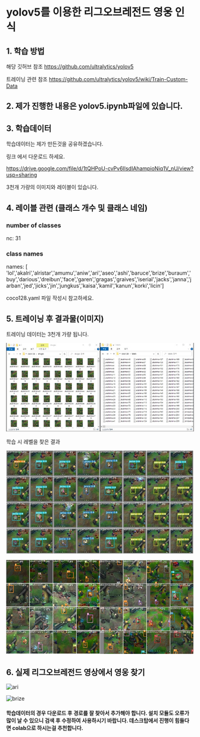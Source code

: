 # yolov5를 이용한 리그오브레전드 영웅 인식


## 1. 학습 방법

해당 깃허브 참조 https://github.com/ultralytics/yolov5

트레이닝 관련 참조 https://github.com/ultralytics/yolov5/wiki/Train-Custom-Data


## 2. 제가 진행한 내용은 yolov5.ipynb파일에 있습니다.


## 3. 학습데이터

학습데이터는 제가 만든것을 공유하겠습니다. 

링크 에서 다운로드 하세요. 

https://drive.google.com/file/d/1tQHPoU-cvPv6IlsdIAhampioNiq1V_nU/view?usp=sharing

3천개 가량의 이미지와 레이블이 있습니다.


## 4. 레이블 관련 (클래스 개수 및 클래스 네임)

### number of classes
nc: 31
### class names
names: [ 'lol','akalri','alristar','amumu','aniw','ari','aseo','ashi','baruce','brize','buraum','buy','darious','dreibun','face','garen','gragas','graives','iserial','jacks','janna','jarban','jed','jicks','jin','jungkus','kaisa','kamil','kanun','korki','licin']

coco128.yaml 파일 작성시 참고하세요.


## 5. 트레이닝 후 결과물(이미지)

트레이닝 데이터는 3천개 가량 됩니다.

![data](data_file.jpg)

학습 시 레벨을 찾은 결과

![pred](pred.jpg)

![train](train.jpg)


## 6. 실제 리그오브레전드 영상에서 영웅 찾기

![ari](new_ari.gif)


![brize](new_brize.gif)



#### 학습데이터의 경우 다운로드 후 경로를 잘 찾아서 추가해야 합니다. 설치 모듈도 오류가 많이 날 수 있으니 검색 후 수정하여 사용하시기 바랍니다. 데스크탑에서 진행이 힘들다면 colab으로 하시는걸 추천합니다.
